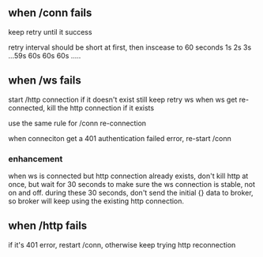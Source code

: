## when /conn fails
keep retry until it success

retry interval should be short at first, then inscease to 60 seconds
1s 2s 3s ...59s  60s 60s 60s .....

## when /ws fails
start /http connection if it doesn't exist
still keep retry ws
when ws get re-connected, kill the http connection if it exists 

use the same rule for /conn re-connection

when conneciton get a 401 authentication failed error, re-start /conn

### enhancement

when ws is connected but http connection already exists, don't kill http at once, but wait for 30 seconds to make sure the ws connection is stable, not on and off. during these 30 seconds, don't send the initial {} data to broker, so broker will keep using the existing http connection.

## when /http fails
if it's 401 error, restart /conn, 
otherwise keep trying http reconnection

